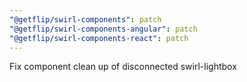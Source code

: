 ```yaml
---
"@getflip/swirl-components": patch
"@getflip/swirl-components-angular": patch
"@getflip/swirl-components-react": patch
---
```


Fix component clean up of disconnected swirl-lightbox
